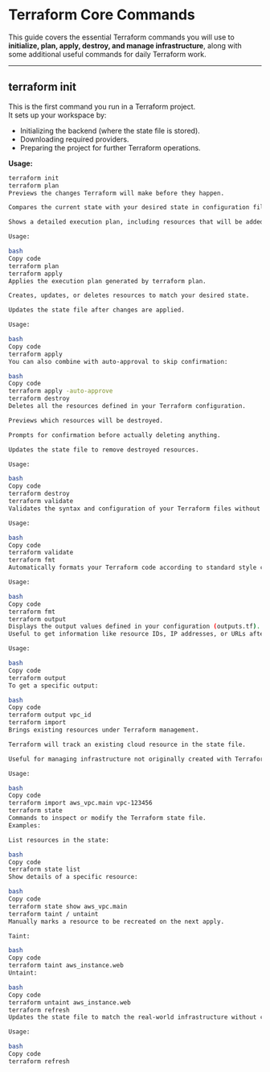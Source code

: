 # Terraform Core Commands

This guide covers the essential Terraform commands you will use to **initialize, plan, apply, destroy, and manage infrastructure**, along with some additional useful commands for daily Terraform work.

---

## terraform init
This is the first command you run in a Terraform project.  
It sets up your workspace by:

- Initializing the backend (where the state file is stored).  
- Downloading required providers.  
- Preparing the project for further Terraform operations.

**Usage:**
```bash
terraform init
terraform plan
Previews the changes Terraform will make before they happen.

Compares the current state with your desired state in configuration files.

Shows a detailed execution plan, including resources that will be added, updated, or destroyed.

Usage:

bash
Copy code
terraform plan
terraform apply
Applies the execution plan generated by terraform plan.

Creates, updates, or deletes resources to match your desired state.

Updates the state file after changes are applied.

Usage:

bash
Copy code
terraform apply
You can also combine with auto-approval to skip confirmation:

bash
Copy code
terraform apply -auto-approve
terraform destroy
Deletes all the resources defined in your Terraform configuration.

Previews which resources will be destroyed.

Prompts for confirmation before actually deleting anything.

Updates the state file to remove destroyed resources.

Usage:

bash
Copy code
terraform destroy
terraform validate
Validates the syntax and configuration of your Terraform files without touching any real infrastructure.

Usage:

bash
Copy code
terraform validate
terraform fmt
Automatically formats your Terraform code according to standard style conventions.

Usage:

bash
Copy code
terraform fmt
terraform output
Displays the output values defined in your configuration (outputs.tf).
Useful to get information like resource IDs, IP addresses, or URLs after a deployment.

Usage:

bash
Copy code
terraform output
To get a specific output:

bash
Copy code
terraform output vpc_id
terraform import
Brings existing resources under Terraform management.

Terraform will track an existing cloud resource in the state file.

Useful for managing infrastructure not originally created with Terraform.

Usage:

bash
Copy code
terraform import aws_vpc.main vpc-123456
terraform state
Commands to inspect or modify the Terraform state file.
Examples:

List resources in the state:

bash
Copy code
terraform state list
Show details of a specific resource:

bash
Copy code
terraform state show aws_vpc.main
terraform taint / untaint
Manually marks a resource to be recreated on the next apply.

Taint:

bash
Copy code
terraform taint aws_instance.web
Untaint:

bash
Copy code
terraform untaint aws_instance.web
terraform refresh
Updates the state file to match the real-world infrastructure without changing any resources.

Usage:

bash
Copy code
terraform refresh